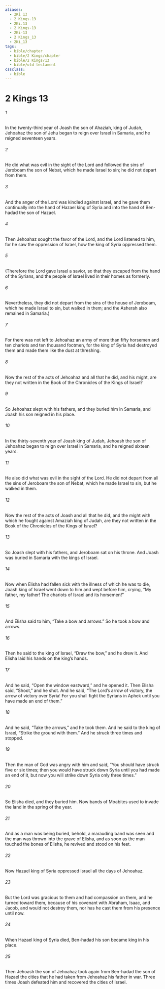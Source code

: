 ```yaml
---
aliases:
  - 2Ki 13
  - 2 Kings.13
  - 2Ki.13
  - 2 Kings-13
  - 2Ki-13
  - 2 Kings_13
  - 2Ki_13
tags:
  - bible/chapter
  - bible/2 Kings/chapter
  - bible/2 Kings/13
  - bible/old testament
cssclass:
  - bible
---
```


# 2 Kings 13

###### 1
In the twenty-third year of Joash the son of Ahaziah, king of Judah, Jehoahaz the son of Jehu began to reign over Israel in Samaria, and he reigned seventeen years.
###### 2
He did what was evil in the sight of the Lord and followed the sins of Jeroboam the son of Nebat, which he made Israel to sin; he did not depart from them.
###### 3
And the anger of the Lord was kindled against Israel, and he gave them continually into the hand of Hazael king of Syria and into the hand of Ben-hadad the son of Hazael.
###### 4
Then Jehoahaz sought the favor of the Lord, and the Lord listened to him, for he saw the oppression of Israel, how the king of Syria oppressed them.
###### 5
(Therefore the Lord gave Israel a savior, so that they escaped from the hand of the Syrians, and the people of Israel lived in their homes as formerly.
###### 6
Nevertheless, they did not depart from the sins of the house of Jeroboam, which he made Israel to sin, but walked in them; and the Asherah also remained in Samaria.)
###### 7
For there was not left to Jehoahaz an army of more than fifty horsemen and ten chariots and ten thousand footmen, for the king of Syria had destroyed them and made them like the dust at threshing.
###### 8
Now the rest of the acts of Jehoahaz and all that he did, and his might, are they not written in the Book of the Chronicles of the Kings of Israel?
###### 9
So Jehoahaz slept with his fathers, and they buried him in Samaria, and Joash his son reigned in his place.
###### 10
In the thirty-seventh year of Joash king of Judah, Jehoash the son of Jehoahaz began to reign over Israel in Samaria, and he reigned sixteen years.
###### 11
He also did what was evil in the sight of the Lord. He did not depart from all the sins of Jeroboam the son of Nebat, which he made Israel to sin, but he walked in them.
###### 12
Now the rest of the acts of Joash and all that he did, and the might with which he fought against Amaziah king of Judah, are they not written in the Book of the Chronicles of the Kings of Israel?
###### 13
So Joash slept with his fathers, and Jeroboam sat on his throne. And Joash was buried in Samaria with the kings of Israel.
###### 14
Now when Elisha had fallen sick with the illness of which he was to die, Joash king of Israel went down to him and wept before him, crying, “My father, my father! The chariots of Israel and its horsemen!”
###### 15
And Elisha said to him, “Take a bow and arrows.” So he took a bow and arrows.
###### 16
Then he said to the king of Israel, “Draw the bow,” and he drew it. And Elisha laid his hands on the king’s hands.
###### 17
And he said, “Open the window eastward,” and he opened it. Then Elisha said, “Shoot,” and he shot. And he said, “The Lord’s arrow of victory, the arrow of victory over Syria! For you shall fight the Syrians in Aphek until you have made an end of them.”
###### 18
And he said, “Take the arrows,” and he took them. And he said to the king of Israel, “Strike the ground with them.” And he struck three times and stopped.
###### 19
Then the man of God was angry with him and said, “You should have struck five or six times; then you would have struck down Syria until you had made an end of it, but now you will strike down Syria only three times.”
###### 20
So Elisha died, and they buried him. Now bands of Moabites used to invade the land in the spring of the year.
###### 21
And as a man was being buried, behold, a marauding band was seen and the man was thrown into the grave of Elisha, and as soon as the man touched the bones of Elisha, he revived and stood on his feet.
###### 22
Now Hazael king of Syria oppressed Israel all the days of Jehoahaz.
###### 23
But the Lord was gracious to them and had compassion on them, and he turned toward them, because of his covenant with Abraham, Isaac, and Jacob, and would not destroy them, nor has he cast them from his presence until now.
###### 24
When Hazael king of Syria died, Ben-hadad his son became king in his place.
###### 25
Then Jehoash the son of Jehoahaz took again from Ben-hadad the son of Hazael the cities that he had taken from Jehoahaz his father in war. Three times Joash defeated him and recovered the cities of Israel.


